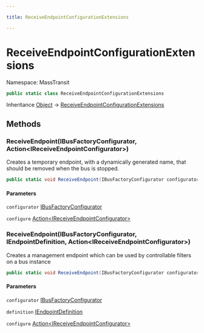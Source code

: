```yaml
---

title: ReceiveEndpointConfigurationExtensions

---
```


# ReceiveEndpointConfigurationExtensions

Namespace: MassTransit

```csharp
public static class ReceiveEndpointConfigurationExtensions
```

Inheritance [Object](https://learn.microsoft.com/en-us/dotnet/api/system.object) → [ReceiveEndpointConfigurationExtensions](../masstransit/receiveendpointconfigurationextensions)

## Methods

### **ReceiveEndpoint(IBusFactoryConfigurator, Action\<IReceiveEndpointConfigurator\>)**

Creates a temporary endpoint, with a dynamically generated name, that should be removed when the bus is stopped.

```csharp
public static void ReceiveEndpoint(IBusFactoryConfigurator configurator, Action<IReceiveEndpointConfigurator> configure)
```

#### Parameters

`configurator` [IBusFactoryConfigurator](../../masstransit-abstractions/masstransit/ibusfactoryconfigurator)<br/>

`configure` [Action\<IReceiveEndpointConfigurator\>](https://learn.microsoft.com/en-us/dotnet/api/system.action-1)<br/>

### **ReceiveEndpoint(IBusFactoryConfigurator, IEndpointDefinition, Action\<IReceiveEndpointConfigurator\>)**

Creates a management endpoint which can be used by controllable filters on a bus instance

```csharp
public static void ReceiveEndpoint(IBusFactoryConfigurator configurator, IEndpointDefinition definition, Action<IReceiveEndpointConfigurator> configure)
```

#### Parameters

`configurator` [IBusFactoryConfigurator](../../masstransit-abstractions/masstransit/ibusfactoryconfigurator)<br/>

`definition` [IEndpointDefinition](../../masstransit-abstractions/masstransit/iendpointdefinition)<br/>

`configure` [Action\<IReceiveEndpointConfigurator\>](https://learn.microsoft.com/en-us/dotnet/api/system.action-1)<br/>
